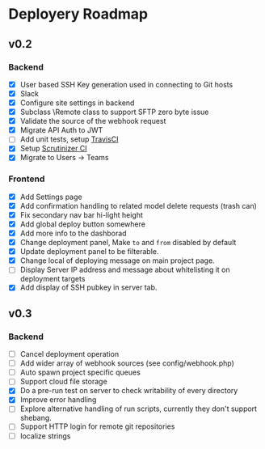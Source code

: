 # Deployery Roadmap

## v0.2

### Backend
- [x] User based SSH Key generation used in connecting to Git hosts
- [x] Slack
- [x] Configure site settings in backend
- [x] Subclass \Remote class to support SFTP zero byte issue
- [x] Validate the source of the webhook request
- [x] Migrate API Auth to JWT
- [ ] Add unit tests, setup [TravisCI](https://travis-ci.org)
- [x] Setup [Scrutinizer CI](https://scrutinizer-ci.com/pricing)
- [x] Migrate to Users -> Teams

### Frontend
- [x] Add Settings page
- [x] Add confirmation handling to related model delete requests (trash can)
- [x] Fix secondary nav bar hi-light height
- [x] Add global deploy button somewhere
- [x] Add more info to the dashborad
- [x] Change deployment panel, Make `to` and `from` disabled by default
- [x] Update deployment panel to be filterable.
- [x] Change local of deploying message on main project page.
- [ ] Display Server IP address and message about whitelisting it on deployment targets
- [x] Add display of SSH pubkey in server tab.

## v0.3

### Backend
- [ ] Cancel deployment operation
- [ ] Add wider array of webhook sources (see config/webhook.php)
- [ ] Auto spawn project specific queues
- [ ] Support cloud file storage
- [x] Do a pre-run test on server to check writability of every directory
- [x] Improve error handling
- [ ] Explore alternative handling of run scripts, currently they don't support shebang.
- [ ] Support HTTP login for remote git repositories
- [ ] localize strings